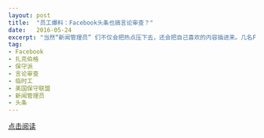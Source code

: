```yaml
---
layout: post
title:  "员工爆料：Facebook头条也搞言论审查？"
date:   2016-05-24
excerpt: "当然“新闻管理员” 们不仅会把热点压下去，还会把自己喜欢的内容插进来。几名Facebook前“新闻管理员”透露，他们用一种特殊的“插入器”硬把报道“插成热点”。"
tag:
- Facebook
- 扎克伯格
- 保守派
- 言论审查
- 临时工
- 美国保守联盟
- 新闻管理员
- 头条
---
```


<a href="https://zhuanlan.zhihu.com/p/21101937" target="_blank">点击阅读</a>